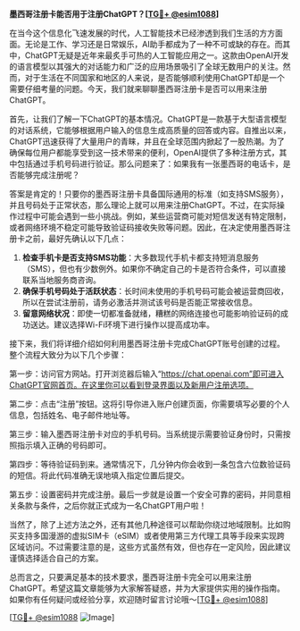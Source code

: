 **墨西哥注册卡能否用于注册ChatGPT？[[TG💪+ @esim1088](https://t.me/s/esim1088)]**

在当今这个信息化飞速发展的时代，人工智能技术已经渗透到我们生活的方方面面。无论是工作、学习还是日常娱乐，AI助手都成为了一种不可或缺的存在。而其中，ChatGPT无疑是近年来最炙手可热的人工智能应用之一。这款由OpenAI开发的语言模型以其强大的对话能力和广泛的应用场景吸引了全球无数用户的关注。然而，对于生活在不同国家和地区的人来说，是否能够顺利使用ChatGPT却是一个需要仔细考量的问题。今天，我们就来聊聊墨西哥注册卡是否可以用来注册ChatGPT。

首先，让我们了解一下ChatGPT的基本情况。ChatGPT是一款基于大型语言模型的对话系统，它能够根据用户输入的信息生成高质量的回答或内容。自推出以来，ChatGPT迅速获得了大量用户的青睐，并且在全球范围内掀起了一股热潮。为了确保每位用户都能享受到这一技术带来的便利，OpenAI提供了多种注册方式，其中包括通过手机号码进行验证。那么问题来了：如果我有一张墨西哥的电话卡，是否能够完成注册呢？

答案是肯定的！只要你的墨西哥注册卡具备国际通用的标准（如支持SMS服务），并且号码处于正常状态，那么理论上就可以用来注册ChatGPT。不过，在实际操作过程中可能会遇到一些小挑战。例如，某些运营商可能对短信发送有特定限制，或者网络环境不稳定可能导致验证码接收失败等问题。因此，在决定使用墨西哥注册卡之前，最好先确认以下几点：

1. **检查手机卡是否支持SMS功能**：大多数现代手机卡都支持短消息服务（SMS），但也有少数例外。如果你不确定自己的卡是否符合条件，可以直接联系当地服务商咨询。
2. **确保手机号码处于活跃状态**：长时间未使用的手机号码可能会被运营商回收，所以在尝试注册前，请务必激活并测试该号码是否能正常接收信息。
3. **留意网络状况**：即使一切都准备就绪，糟糕的网络连接也可能影响验证码的成功送达。建议选择Wi-Fi环境下进行操作以提高成功率。

接下来，我们将详细介绍如何利用墨西哥注册卡完成ChatGPT账号创建的过程。整个流程大致分为以下几个步骤：

第一步：访问官方网站。打开浏览器后输入“https://chat.openai.com”即可进入ChatGPT官网首页。在这里你可以看到登录界面以及新用户注册选项。

第二步：点击“注册”按钮。这将引导你进入账户创建页面，你需要填写必要的个人信息，包括姓名、电子邮件地址等。

第三步：输入墨西哥注册卡对应的手机号码。当系统提示需要验证身份时，只需按照指示填入正确的号码即可。

第四步：等待验证码到来。通常情况下，几分钟内你会收到一条包含六位数验证码的短信。将此代码准确无误地填入指定位置后提交。

第五步：设置密码并完成注册。最后一步就是设置一个安全可靠的密码，并同意相关条款与条件，之后你就正式成为一名ChatGPT用户啦！

当然了，除了上述方法之外，还有其他几种途径可以帮助你绕过地域限制。比如购买支持多国漫游的虚拟SIM卡（eSIM）或者使用第三方代理工具等手段来实现跨区域访问。不过需要注意的是，这些方式虽然有效，但也存在一定风险，因此建议谨慎选择适合自己的方案。

总而言之，只要满足基本的技术要求，墨西哥注册卡完全可以用来注册ChatGPT。希望这篇文章能够为大家解答疑惑，并为大家提供实用的操作指南。如果你有任何疑问或经验分享，欢迎随时留言讨论哦～[[TG💪+ @esim1088](https://t.me/s/esim1088)]

[[TG💪+ @esim1088](https://t.me/s/esim1088) ![Image](https://i.postimg.cc/4NQfJmqS/Snipaste-2025-05-13-00-14-12.png)]